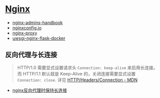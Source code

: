 # [Nginx](https://github.com/nginx/nginx)

- [nginx-admins-handbook](https://github.com/trimstray/nginx-admins-handbook)
- [nginxconfig.io](https://github.com/digitalocean/nginxconfig.io)
- [nginx-proxy](https://github.com/jwilder/nginx-proxy)
- [uwsgi-nginx-flask-docker](https://github.com/tiangolo/uwsgi-nginx-flask-docker)


## 反向代理与长连接

>HTTP/1.0 需要显式设置请求头 `Connection: keep-alive` 来启用长连接。
而 HTTP/1.1 默认就是 Keep-Alive 的，关闭连接需要显式设置 `Connection: close`.
详见 [HTTP/Headers/Connection - MDN](https://developer.mozilla.org/en-US/docs/Web/HTTP/Headers/Connection)

- [ nginx反向代理时保持长连接](https://www.cnblogs.com/liuxia912/p/11075630.html)
